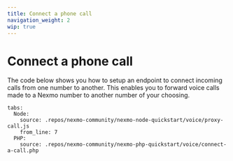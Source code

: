```yaml
---
title: Connect a phone call
navigation_weight: 2
wip: true
---
```


# Connect a phone call

The code below shows you how to setup an endpoint to connect incoming calls from one number to another. This enables you to forward voice calls made to a Nexmo number to another number of your choosing.

```tabbed_examples
tabs:
  Node:
    source: .repos/nexmo-community/nexmo-node-quickstart/voice/proxy-call.js
    from_line: 7
  PHP:
    source: .repos/nexmo-community/nexmo-php-quickstart/voice/connect-a-call.php
```

